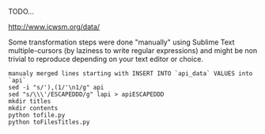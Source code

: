 TODO...

http://www.icwsm.org/data/

Some transformation steps were done "manually" using Sublime Text multiple-cursors (by laziness to write regular expressions) and might be non trivial to reproduce depending on your text editor or choice.

    manualy merged lines starting with INSERT INTO `api_data` VALUES into `api`
    sed -i "s/'),(1/'\n1/g" api
    sed "s/\\\'/ESCAPEDDD/g" lapi > apiESCAPEDDD
    mkdir titles
    mkdir contents
    python tofile.py
    python toFilesTitles.py
